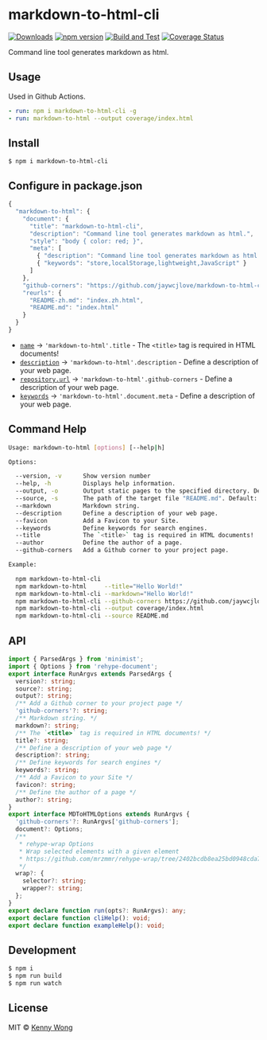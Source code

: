 markdown-to-html-cli
===

[![Downloads](https://img.shields.io/npm/dm/markdown-to-html-cli.svg?style=flat)](https://www.npmjs.com/package/markdown-to-html-cli)
[![npm version](https://img.shields.io/npm/v/markdown-to-html-cli.svg)](https://www.npmjs.com/package/markdown-to-html-cli)
[![Build and Test](https://github.com/jaywcjlove/markdown-to-html-cli/actions/workflows/ci.yml/badge.svg)](https://github.com/jaywcjlove/markdown-to-html-cli/actions/workflows/ci.yml)
[![Coverage Status](https://jaywcjlove.github.io/markdown-to-html-cli/badges.svg)](https://jaywcjlove.github.io/markdown-to-html-cli/lcov-report/)

Command line tool generates markdown as html.

## Usage

Used in Github Actions.

```yml
- run: npm i markdown-to-html-cli -g
- run: markdown-to-html --output coverage/index.html
```

## Install

```shell
$ npm i markdown-to-html-cli
```

## Configure in package.json

```js
{
  "markdown-to-html": {
    "document": {
      "title": "markdown-to-html-cli",
      "description": "Command line tool generates markdown as html.",
      "style": "body { color: red; }",
      "meta": [
        { "description": "Command line tool generates markdown as html." },
        { "keywords": "store,localStorage,lightweight,JavaScript" }
      ]
    },
    "github-corners": "https://github.com/jaywcjlove/markdown-to-html-cli",
    "reurls": {
      "README-zh.md": "index.zh.html",
      "README.md": "index.html"
    }
  }
}
```

- [`name`](https://github.com/jaywcjlove/markdown-to-html-cli/blob/308ca37aa5b9ae846a7835092a183d0ed73a8dc4/package.json#L2) -> `'markdown-to-html'.title` - The `<title>` tag is required in HTML documents!
- [`description`](https://github.com/jaywcjlove/markdown-to-html-cli/blob/308ca37aa5b9ae846a7835092a183d0ed73a8dc4/package.json#L4) -> `'markdown-to-html'.description` - Define a description of your web page.
- [`repository.url`](https://github.com/jaywcjlove/markdown-to-html-cli/blob/308ca37aa5b9ae846a7835092a183d0ed73a8dc4/package.json#L22) -> `'markdown-to-html'.github-corners` - Define a description of your web page.
- [`keywords`](https://github.com/jaywcjlove/markdown-to-html-cli/blob/308ca37aa5b9ae846a7835092a183d0ed73a8dc4/package.json#L24-L30) -> `'markdown-to-html'.document.meta` - Define a description of your web page.

## Command Help

```bash
Usage: markdown-to-html [options] [--help|h]

Options:

  --version, -v      Show version number
  --help, -h         Displays help information.
  --output, -o       Output static pages to the specified directory. Default: index.html
  --source, -s       The path of the target file "README.md". Default: README.md
  --markdown         Markdown string.
  --description      Define a description of your web page.
  --favicon          Add a Favicon to your Site.
  --keywords         Define keywords for search engines.
  --title            The `<title>` tag is required in HTML documents!
  --author           Define the author of a page.
  --github-corners   Add a Github corner to your project page.

Example:

  npm markdown-to-html-cli
  npm markdown-to-html     --title="Hello World!"
  npm markdown-to-html-cli --markdown="Hello World!"
  npm markdown-to-html-cli --github-corners https://github.com/jaywcjlove/markdown-to-html-cli
  npm markdown-to-html-cli --output coverage/index.html
  npm markdown-to-html-cli --source README.md
```

## API 

```ts
import { ParsedArgs } from 'minimist';
import { Options } from 'rehype-document';
export interface RunArgvs extends ParsedArgs {
  version?: string;
  source?: string;
  output?: string;
  /** Add a Github corner to your project page */
  'github-corners'?: string;
  /** Markdown string. */
  markdown?: string;
  /** The `<title>` tag is required in HTML documents! */
  title?: string;
  /** Define a description of your web page */
  description?: string;
  /** Define keywords for search engines */
  keywords?: string;
  /** Add a Favicon to your Site */
  favicon?: string;
  /** Define the author of a page */
  author?: string;
}
export interface MDToHTMLOptions extends RunArgvs {
  'github-corners'?: RunArgvs['github-corners'];
  document?: Options;
  /**
   * rehype-wrap Options
   * Wrap selected elements with a given element
   * https://github.com/mrzmmr/rehype-wrap/tree/2402bcdb8ea25bd0948cda72e96d16e65a18c1e9#options
   */
  wrap?: {
    selector?: string;
    wrapper?: string;
  };
}
export declare function run(opts?: RunArgvs): any;
export declare function cliHelp(): void;
export declare function exampleHelp(): void;
```

## Development

```bash
$ npm i
$ npm run build
$ npm run watch
```

## License

MIT © [Kenny Wong](https://wangchujiang.com/)
